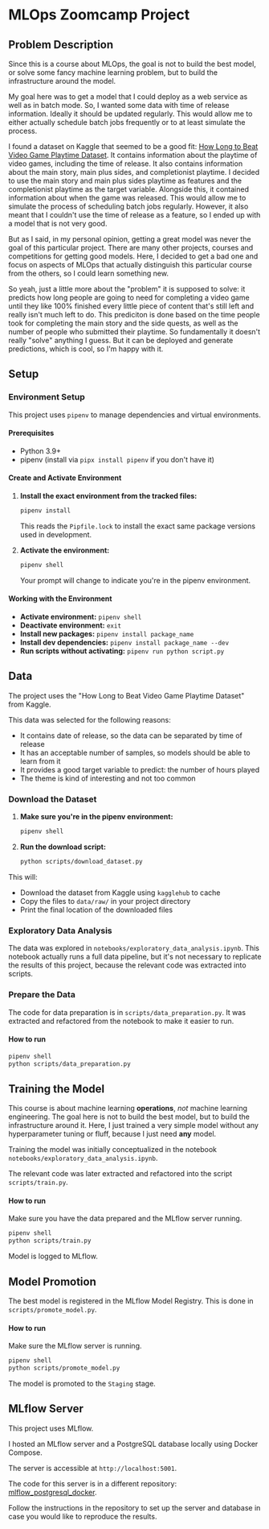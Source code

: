# MLOps Zoomcamp Project

## Problem Description

Since this is a course about MLOps, the goal is not to build the best model,
or solve some fancy machine learning problem,
but to build the infrastructure around the model.

My goal here was to get a model that I could deploy as a web service as well as
in batch mode.
So, I wanted some data with time of release information.
Ideally it should be updated regularly.
This would allow me to either actually schedule batch jobs frequently or to at
least simulate the process.

I found a dataset on Kaggle that seemed to be a good fit:
[How Long to Beat Video Game Playtime Dataset](https://www.kaggle.com/datasets/the-guardian/how-long-to-beat-video-game-playtime-dataset).
It contains information about the playtime of video games, including the time of
release.
It also contains information about the main story, main plus sides, and
completionist playtime.
I decided to use the main story and main plus sides playtime as features and the
completionist playtime as the target variable.
Alongside this, it contained information about when the game was released.
This would allow me to simulate the process of scheduling batch jobs regularly.
However, it also meant that I couldn't use the time of release as a feature,
so I ended up with a model that is not very good.

But as I said, in my personal opinion, getting a great model was never the goal
of this particular project.
There are many other projects, courses and competitions for getting good models.
Here, I decided to get a bad one and focus on aspects of MLOps that actually
distinguish this particular course from the others, so I could learn something
new.

So yeah, just a little more about the "problem" it is supposed to solve:
it predicts how long people are going to need for completing a video game until
they like 100% finished every little piece of content that's still left and
really isn't much left to do.
This prediciton is done based on the time people took for completing the main
story and the side quests, as well as the number of people who submitted their
playtime.
So fundamentally it doesn't really "solve" anything I guess.
But it can be deployed and generate predictions, which is cool, so I'm happy
with it.

## Setup

### Environment Setup

This project uses `pipenv` to manage dependencies and virtual environments.

#### Prerequisites
- Python 3.9+ 
- pipenv (install via `pipx install pipenv` if you don't have it)

#### Create and Activate Environment

1. **Install the exact environment from the tracked files:**
   ```bash
   pipenv install
   ```
   This reads the `Pipfile.lock` to install the exact same package versions used in development.

2. **Activate the environment:**
   ```bash
   pipenv shell
   ```
   Your prompt will change to indicate you're in the pipenv environment.

#### Working with the Environment

- **Activate environment:** `pipenv shell`
- **Deactivate environment:** `exit`
- **Install new packages:** `pipenv install package_name`
- **Install dev dependencies:** `pipenv install package_name --dev`
- **Run scripts without activating:** `pipenv run python script.py`

## Data

The project uses the "How Long to Beat Video Game Playtime Dataset" from Kaggle.

This data was selected for the following reasons:
- It contains date of release, so the data can be separated by time of release
- It has an acceptable number of samples, so models should be able to learn from
it
- It provides a good target variable to predict: the number of hours played
- The theme is kind of interesting and not too common

### Download the Dataset

1. **Make sure you're in the pipenv environment:**
   ```bash
   pipenv shell
   ```

2. **Run the download script:**
   ```bash
   python scripts/download_dataset.py
   ```

This will:
- Download the dataset from Kaggle using `kagglehub` to cache
- Copy the files to `data/raw/` in your project directory
- Print the final location of the downloaded files

### Exploratory Data Analysis

The data was explored in `notebooks/exploratory_data_analysis.ipynb`.
This notebook actually runs a full data pipeline, but it's not necessary to
replicate the results of this project, because the relevant code was extracted
into scripts.

### Prepare the Data

The code for data preparation is in `scripts/data_preparation.py`.
It was extracted and refactored from the notebook to make it easier to run.

#### How to run
```bash
pipenv shell
python scripts/data_preparation.py
```

## Training the Model

This course is about machine learning **operations**, *not* machine learning
engineering.
The goal here is not to build the best model, but to build the infrastructure
around it.
Here, I just trained a very simple model without any hyperparameter tuning or
fluff, because I just need **any** model.


Training the model was initially conceptualized in the notebook
`notebooks/exploratory_data_analysis.ipynb`.

The relevant code was later extracted and refactored into the script
`scripts/train.py`.

#### How to run

Make sure you have the data prepared and the MLflow server running.

```bash
pipenv shell
python scripts/train.py
```

Model is logged to MLflow.

## Model Promotion

The best model is registered in the MLflow Model Registry.
This is done in `scripts/promote_model.py`.

#### How to run

Make sure the MLflow server is running.

```bash
pipenv shell
python scripts/promote_model.py
```

The model is promoted to the `Staging` stage.

## MLflow Server

This project uses MLflow.

I hosted an MLflow server and a PostgreSQL database locally using
Docker Compose.

The server is accessible at `http://localhost:5001`.

The code for this server is in a different repository:
[mlflow_postgresql_docker](https://github.com/fabianjkrueger/mlflow_postgresql_docker).

Follow the instructions in the repository to set up the server and database in
case you would like to reproduce the results.





